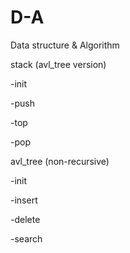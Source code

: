 # D-A
Data structure &amp; Algorithm

stack (avl_tree version)

-init

-push

-top

-pop

avl_tree (non-recursive)

-init

-insert

-delete

-search


